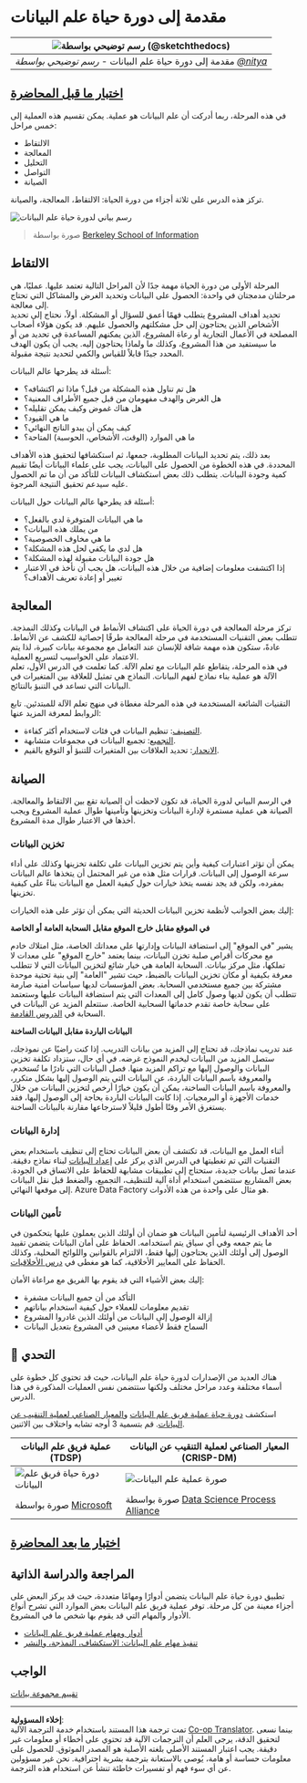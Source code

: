 <!--
CO_OP_TRANSLATOR_METADATA:
{
  "original_hash": "07478c2092203a69087b9c76b1f4dd56",
  "translation_date": "2025-09-06T06:25:17+00:00",
  "source_file": "4-Data-Science-Lifecycle/14-Introduction/README.md",
  "language_code": "ar"
}
-->
# مقدمة إلى دورة حياة علم البيانات

|![ رسم توضيحي بواسطة [(@sketchthedocs)](https://sketchthedocs.dev) ](../../sketchnotes/14-DataScience-Lifecycle.png)|
|:---:|
| مقدمة إلى دورة حياة علم البيانات - _رسم توضيحي بواسطة [@nitya](https://twitter.com/nitya)_ |

## [اختبار ما قبل المحاضرة](https://ff-quizzes.netlify.app/en/ds/quiz/26)

في هذه المرحلة، ربما أدركت أن علم البيانات هو عملية. يمكن تقسيم هذه العملية إلى خمس مراحل:

- الالتقاط
- المعالجة
- التحليل
- التواصل
- الصيانة

تركز هذه الدرس على ثلاثة أجزاء من دورة الحياة: الالتقاط، المعالجة، والصيانة.

![رسم بياني لدورة حياة علم البيانات](../../../../4-Data-Science-Lifecycle/14-Introduction/images/data-science-lifecycle.jpg)  
> صورة بواسطة [Berkeley School of Information](https://ischoolonline.berkeley.edu/data-science/what-is-data-science/)

## الالتقاط

المرحلة الأولى من دورة الحياة مهمة جدًا لأن المراحل التالية تعتمد عليها. عمليًا، هي مرحلتان مدمجتان في واحدة: الحصول على البيانات وتحديد الغرض والمشاكل التي تحتاج إلى معالجة.  
تحديد أهداف المشروع يتطلب فهمًا أعمق للسؤال أو المشكلة. أولاً، نحتاج إلى تحديد الأشخاص الذين يحتاجون إلى حل مشكلتهم والحصول عليهم. قد يكون هؤلاء أصحاب المصلحة في الأعمال التجارية أو رعاة المشروع، الذين يمكنهم المساعدة في تحديد من أو ما سيستفيد من هذا المشروع، وكذلك ما ولماذا يحتاجون إليه. يجب أن يكون الهدف المحدد جيدًا قابلاً للقياس والكمي لتحديد نتيجة مقبولة.

أسئلة قد يطرحها عالم البيانات:
- هل تم تناول هذه المشكلة من قبل؟ ماذا تم اكتشافه؟
- هل الغرض والهدف مفهومان من قبل جميع الأطراف المعنية؟
- هل هناك غموض وكيف يمكن تقليله؟
- ما هي القيود؟
- كيف يمكن أن يبدو الناتج النهائي؟
- ما هي الموارد (الوقت، الأشخاص، الحوسبة) المتاحة؟

بعد ذلك، يتم تحديد البيانات المطلوبة، جمعها، ثم استكشافها لتحقيق هذه الأهداف المحددة. في هذه الخطوة من الحصول على البيانات، يجب على علماء البيانات أيضًا تقييم كمية وجودة البيانات. يتطلب ذلك بعض استكشاف البيانات للتأكد من أن ما تم الحصول عليه سيدعم تحقيق النتيجة المرجوة.

أسئلة قد يطرحها عالم البيانات حول البيانات:
- ما هي البيانات المتوفرة لدي بالفعل؟
- من يملك هذه البيانات؟
- ما هي مخاوف الخصوصية؟
- هل لدي ما يكفي لحل هذه المشكلة؟
- هل جودة البيانات مقبولة لهذه المشكلة؟
- إذا اكتشفت معلومات إضافية من خلال هذه البيانات، هل يجب أن نأخذ في الاعتبار تغيير أو إعادة تعريف الأهداف؟

## المعالجة

تركز مرحلة المعالجة في دورة الحياة على اكتشاف الأنماط في البيانات وكذلك النمذجة. تتطلب بعض التقنيات المستخدمة في مرحلة المعالجة طرقًا إحصائية للكشف عن الأنماط. عادةً، ستكون هذه مهمة شاقة للإنسان عند التعامل مع مجموعة بيانات كبيرة، لذا يتم الاعتماد على الحواسيب لتسريع العملية.  
في هذه المرحلة، يتقاطع علم البيانات مع تعلم الآلة. كما تعلمت في الدرس الأول، تعلم الآلة هو عملية بناء نماذج لفهم البيانات. النماذج هي تمثيل للعلاقة بين المتغيرات في البيانات التي تساعد في التنبؤ بالنتائج.

التقنيات الشائعة المستخدمة في هذه المرحلة مغطاة في منهج تعلم الآلة للمبتدئين. تابع الروابط لمعرفة المزيد عنها:

- [التصنيف](https://github.com/microsoft/ML-For-Beginners/tree/main/4-Classification): تنظيم البيانات في فئات لاستخدام أكثر كفاءة.
- [التجميع](https://github.com/microsoft/ML-For-Beginners/tree/main/5-Clustering): تجميع البيانات في مجموعات متشابهة.
- [الانحدار](https://github.com/microsoft/ML-For-Beginners/tree/main/2-Regression): تحديد العلاقات بين المتغيرات للتنبؤ أو التوقع بالقيم.

## الصيانة

في الرسم البياني لدورة الحياة، قد تكون لاحظت أن الصيانة تقع بين الالتقاط والمعالجة. الصيانة هي عملية مستمرة لإدارة البيانات وتخزينها وتأمينها طوال عملية المشروع ويجب أخذها في الاعتبار طوال مدة المشروع.

### تخزين البيانات

يمكن أن تؤثر اعتبارات كيفية وأين يتم تخزين البيانات على تكلفة تخزينها وكذلك على أداء سرعة الوصول إلى البيانات. قرارات مثل هذه من غير المحتمل أن يتخذها عالم البيانات بمفرده، ولكن قد يجد نفسه يتخذ خيارات حول كيفية العمل مع البيانات بناءً على كيفية تخزينها.

إليك بعض الجوانب لأنظمة تخزين البيانات الحديثة التي يمكن أن تؤثر على هذه الخيارات:

**في الموقع مقابل خارج الموقع مقابل السحابة العامة أو الخاصة**

يشير "في الموقع" إلى استضافة البيانات وإدارتها على معداتك الخاصة، مثل امتلاك خادم مع محركات أقراص صلبة تخزن البيانات، بينما يعتمد "خارج الموقع" على معدات لا تملكها، مثل مركز بيانات. السحابة العامة هي خيار شائع لتخزين البيانات التي لا تتطلب معرفة بكيفية أو مكان تخزين البيانات بالضبط، حيث تشير "العامة" إلى بنية تحتية موحدة مشتركة بين جميع مستخدمي السحابة. بعض المؤسسات لديها سياسات أمنية صارمة تتطلب أن يكون لديها وصول كامل إلى المعدات التي يتم استضافة البيانات عليها وستعتمد على سحابة خاصة تقدم خدماتها السحابية الخاصة. ستتعلم المزيد عن البيانات في السحابة في [الدروس القادمة](https://github.com/microsoft/Data-Science-For-Beginners/tree/main/5-Data-Science-In-Cloud).

**البيانات الباردة مقابل البيانات الساخنة**

عند تدريب نماذجك، قد تحتاج إلى المزيد من بيانات التدريب. إذا كنت راضيًا عن نموذجك، ستصل المزيد من البيانات ليخدم النموذج غرضه. في أي حال، ستزداد تكلفة تخزين البيانات والوصول إليها مع تراكم المزيد منها. فصل البيانات التي نادرًا ما تُستخدم، والمعروفة باسم البيانات الباردة، عن البيانات التي يتم الوصول إليها بشكل متكرر، والمعروفة باسم البيانات الساخنة، يمكن أن يكون خيارًا أرخص لتخزين البيانات من خلال خدمات الأجهزة أو البرمجيات. إذا كانت البيانات الباردة بحاجة إلى الوصول إليها، فقد يستغرق الأمر وقتًا أطول قليلاً لاسترجاعها مقارنة بالبيانات الساخنة.

### إدارة البيانات

أثناء العمل مع البيانات، قد تكتشف أن بعض البيانات تحتاج إلى تنظيف باستخدام بعض التقنيات التي تم تغطيتها في الدرس الذي يركز على [إعداد البيانات](https://github.com/microsoft/Data-Science-For-Beginners/tree/main/2-Working-With-Data/08-data-preparation) لبناء نماذج دقيقة. عندما تصل بيانات جديدة، ستحتاج إلى تطبيقات مشابهة للحفاظ على الاتساق في الجودة. بعض المشاريع ستتضمن استخدام أداة آلية للتنظيف، التجميع، والضغط قبل نقل البيانات إلى موقعها النهائي. Azure Data Factory هو مثال على واحدة من هذه الأدوات.

### تأمين البيانات

أحد الأهداف الرئيسية لتأمين البيانات هو ضمان أن أولئك الذين يعملون عليها يتحكمون في ما يتم جمعه وفي أي سياق يتم استخدامه. الحفاظ على أمان البيانات يتضمن تقييد الوصول إلى أولئك الذين يحتاجون إليها فقط، الالتزام بالقوانين واللوائح المحلية، وكذلك الحفاظ على المعايير الأخلاقية، كما هو مغطى في [درس الأخلاقيات](https://github.com/microsoft/Data-Science-For-Beginners/tree/main/1-Introduction/02-ethics).

إليك بعض الأشياء التي قد يقوم بها الفريق مع مراعاة الأمان:
- التأكد من أن جميع البيانات مشفرة
- تقديم معلومات للعملاء حول كيفية استخدام بياناتهم
- إزالة الوصول إلى البيانات من أولئك الذين غادروا المشروع
- السماح فقط لأعضاء معينين في المشروع بتعديل البيانات

## 🚀 التحدي

هناك العديد من الإصدارات لدورة حياة علم البيانات، حيث قد تحتوي كل خطوة على أسماء مختلفة وعدد مراحل مختلف ولكنها ستتضمن نفس العمليات المذكورة في هذا الدرس.

استكشف [دورة حياة عملية فريق علم البيانات](https://docs.microsoft.com/en-us/azure/architecture/data-science-process/lifecycle) و[المعيار الصناعي لعملية التنقيب عن البيانات](https://www.datascience-pm.com/crisp-dm-2/). قم بتسمية 3 أوجه تشابه واختلاف بين الاثنين.

|عملية فريق علم البيانات (TDSP)|المعيار الصناعي لعملية التنقيب عن البيانات (CRISP-DM)|
|--|--|
|![دورة حياة فريق علم البيانات](../../../../4-Data-Science-Lifecycle/14-Introduction/images/tdsp-lifecycle2.png) | ![صورة عملية علم البيانات](../../../../4-Data-Science-Lifecycle/14-Introduction/images/CRISP-DM.png) |
| صورة بواسطة [Microsoft](https://docs.microsoft.comazure/architecture/data-science-process/lifecycle) | صورة بواسطة [Data Science Process Alliance](https://www.datascience-pm.com/crisp-dm-2/) |

## [اختبار ما بعد المحاضرة](https://ff-quizzes.netlify.app/en/ds/quiz/27)

## المراجعة والدراسة الذاتية

تطبيق دورة حياة علم البيانات يتضمن أدوارًا ومهامًا متعددة، حيث قد يركز البعض على أجزاء معينة من كل مرحلة. توفر عملية فريق علم البيانات بعض الموارد التي تشرح أنواع الأدوار والمهام التي قد يقوم بها شخص ما في المشروع.

* [أدوار ومهام عملية فريق علم البيانات](https://docs.microsoft.com/en-us/azure/architecture/data-science-process/roles-tasks)  
* [تنفيذ مهام علم البيانات: الاستكشاف، النمذجة، والنشر](https://docs.microsoft.com/en-us/azure/architecture/data-science-process/execute-data-science-tasks)

## الواجب

[تقييم مجموعة بيانات](assignment.md)

---

**إخلاء المسؤولية**:  
تمت ترجمة هذا المستند باستخدام خدمة الترجمة الآلية [Co-op Translator](https://github.com/Azure/co-op-translator). بينما نسعى لتحقيق الدقة، يرجى العلم أن الترجمات الآلية قد تحتوي على أخطاء أو معلومات غير دقيقة. يجب اعتبار المستند الأصلي بلغته الأصلية هو المصدر الموثوق. للحصول على معلومات حساسة أو هامة، يُوصى بالاستعانة بترجمة بشرية احترافية. نحن غير مسؤولين عن أي سوء فهم أو تفسيرات خاطئة تنشأ عن استخدام هذه الترجمة.